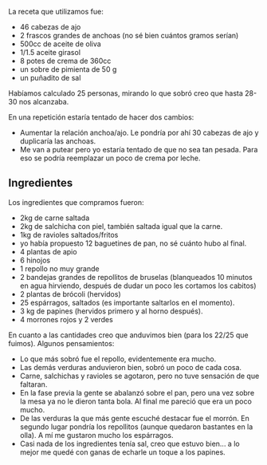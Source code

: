 La receta que utilizamos fue:

-   46 cabezas de ajo
-   2 frascos grandes de anchoas (no sé bien cuántos gramos serían)
-   500cc de aceite de oliva
-   1/1.5 aceite girasol
-   8 potes de crema de 360cc
-   un sobre de pimienta de 50 g
-   un puñadito de sal

Habíamos calculado 25 personas, mirando lo que sobró creo que hasta 28-30 nos alcanzaba.

En una repetición estaría tentado de hacer dos cambios:

-   Aumentar la relación anchoa/ajo. Le pondría por ahí 30 cabezas de ajo y duplicaría las anchoas.
-   Me van a putear pero yo estaría tentado de que no sea tan pesada. Para eso se podría reemplazar un poco de crema por leche.

Ingredientes
------------

Los ingredientes que compramos fueron:

-   2kg de carne saltada
-   2kg de salchicha con piel, también saltada igual que la carne.
-   1kg de ravioles saltados/fritos
-   yo había propuesto 12 baguetines de pan, no sé cuánto hubo al final.
-   4 plantas de apio
-   6 hinojos
-   1 repollo no muy grande
-   2 bandejas grandes de repollitos de bruselas (blanqueados 10 minutos en agua hirviendo, después de dudar un poco les cortamos los cabitos)
-   2 plantas de brócoli (hervidos)
-   25 espárragos, saltados (es importante saltarlos en el momento).
-   3 kg de papines (hervidos primero y al horno después).
-   4 morrones rojos y 2 verdes

En cuanto a las cantidades creo que anduvimos bien (para los 22/25 que fuimos). Algunos pensamientos:

-   Lo que más sobró fue el repollo, evidentemente era mucho.
-   Las demás verduras anduvieron bien, sobró un poco de cada cosa.
-   Carne, salchichas y ravioles se agotaron, pero no tuve sensación de que faltaran.
-   En la fase previa la gente se abalanzó sobre el pan, pero una vez sobre la mesa ya no le dieron tanta bola. Al final me pareció que era un poco mucho.
-   De las verduras la que más gente escuché destacar fue el morrón. En segundo lugar pondría los repollitos (aunque quedaron bastantes en la olla). A mí me gustaron mucho los espárragos.
-   Casi nada de los ingredientes tenía sal, creo que estuvo bien... a lo mejor me quedé con ganas de echarle un toque a los papines.

